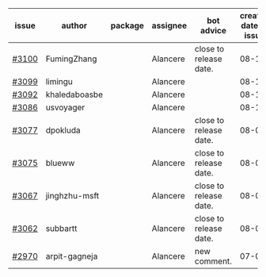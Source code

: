 | issue | author | package | assignee | bot advice | created date of issue | target release date | date from target |
| ------ | ------ | ------ | ------ | ------ | ------ | ------ | :-----: |
| [#3100](https://github.com/Azure/sdk-release-request/issues/3100) | FumingZhang |  | Alancere | close to release date.  | 08-18 | 08-22 | 0 |
| [#3099](https://github.com/Azure/sdk-release-request/issues/3099) | limingu |  | Alancere |  | 08-18 | 08-31 |  |
| [#3092](https://github.com/Azure/sdk-release-request/issues/3092) | khaledaboasbe |  | Alancere |  | 08-15 | 08-29 |  |
| [#3086](https://github.com/Azure/sdk-release-request/issues/3086) | usvoyager |  | Alancere |  | 08-12 | 08-29 |  |
| [#3077](https://github.com/Azure/sdk-release-request/issues/3077) | dpokluda |  | Alancere | close to release date.  | 08-09 | 08-23 | 0 |
| [#3075](https://github.com/Azure/sdk-release-request/issues/3075) | blueww |  | Alancere | close to release date.  | 08-09 | 08-23 | 0 |
| [#3067](https://github.com/Azure/sdk-release-request/issues/3067) | jinghzhu-msft |  | Alancere | close to release date.  | 08-08 | 08-23 | 0 |
| [#3062](https://github.com/Azure/sdk-release-request/issues/3062) | subbartt |  | Alancere | close to release date.  | 08-08 | 08-22 | 0 |
| [#2970](https://github.com/Azure/sdk-release-request/issues/2970) | arpit-gagneja |  | Alancere | new comment. | 07-04 | 09-30 |  |
